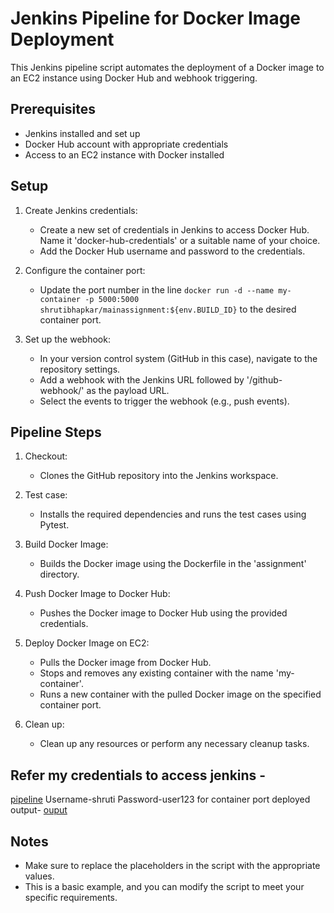 # Jenkins Pipeline for Docker Image Deployment

This Jenkins pipeline script automates the deployment of a Docker image to an EC2 instance using Docker Hub and webhook triggering.

## Prerequisites

- Jenkins installed and set up
- Docker Hub account with appropriate credentials
- Access to an EC2 instance with Docker installed

## Setup

1. Create Jenkins credentials:
   - Create a new set of credentials in Jenkins to access Docker Hub. Name it 'docker-hub-credentials' or a suitable name of your choice.
   - Add the Docker Hub username and password to the credentials.

2. Configure the container port:
   - Update the port number in the line `docker run -d --name my-container -p 5000:5000 shrutibhapkar/mainassignment:${env.BUILD_ID}` to the desired container port.

3. Set up the webhook:
   - In your version control system (GitHub in this case), navigate to the repository settings.
   - Add a webhook with the Jenkins URL followed by '/github-webhook/' as the payload URL.
   - Select the events to trigger the webhook (e.g., push events).

## Pipeline Steps

1. Checkout:
   - Clones the GitHub repository into the Jenkins workspace.

2. Test case:
   - Installs the required dependencies and runs the test cases using Pytest.

3. Build Docker Image:
   - Builds the Docker image using the Dockerfile in the 'assignment' directory.

4. Push Docker Image to Docker Hub:
   - Pushes the Docker image to Docker Hub using the provided credentials.

5. Deploy Docker Image on EC2:
   - Pulls the Docker image from Docker Hub.
   - Stops and removes any existing container with the name 'my-container'.
   - Runs a new container with the pulled Docker image on the specified container port.

6. Clean up:
   - Clean up any resources or perform any necessary cleanup tasks.

## Refer my credentials to access jenkins -
[pipeline](http://13.126.119.28:8080/job/pipeline%20assignment/)
Username-shruti
Password-user123
for container port deployed output-
[ouput](http://13.126.119.28:5000/)
## Notes

- Make sure to replace the placeholders in the script with the appropriate values.
- This is a basic example, and you can modify the script to meet your specific requirements.

